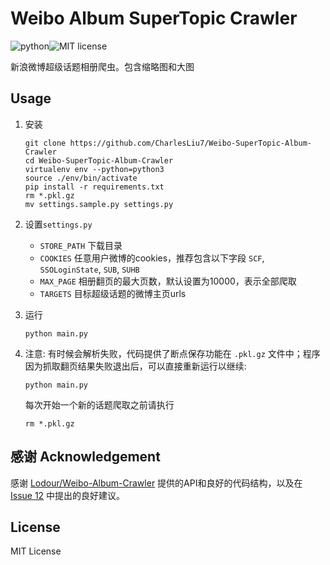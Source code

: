 # Weibo Album SuperTopic Crawler 

![python](https://img.shields.io/badge/Python-3.7-brightgreen.svg)![MIT license](https://img.shields.io/badge/license-MIT-blue.svg)

新浪微博超级话题相册爬虫。包含缩略图和大图

## Usage

1. 安装

    ```shell
    git clone https://github.com/CharlesLiu7/Weibo-SuperTopic-Album-Crawler
    cd Weibo-SuperTopic-Album-Crawler
    virtualenv env --python=python3
    source ./env/bin/activate
    pip install -r requirements.txt
	rm *.pkl.gz
    mv settings.sample.py settings.py
    ```

2. 设置`settings.py`

    * `STORE_PATH` 下载目录
    * `COOKIES` 任意用户微博的cookies，推荐包含以下字段 `SCF`, `SSOLoginState`, `SUB`, `SUHB`
	* `MAX_PAGE` 相册翻页的最大页数，默认设置为10000，表示全部爬取
    * `TARGETS` 目标超级话题的微博主页urls

3. 运行

    `python main.py`

4. 注意: 有时候会解析失败，代码提供了断点保存功能在 `.pkl.gz` 文件中；程序因为抓取翻页结果失败退出后，可以直接重新运行以继续:

    ```shell
    python main.py
	```

	每次开始一个新的话题爬取之前请执行

    ```shell
	rm *.pkl.gz
    ```

## 感谢  Acknowledgement

感谢 [Lodour/Weibo-Album-Crawler](https://github.com/Lodour/Weibo-Album-Crawler) 提供的API和良好的代码结构，以及在 [Issue 12](https://github.com/Lodour/Weibo-Album-Crawler/issues/12) 中提出的良好建议。

## License

MIT License

